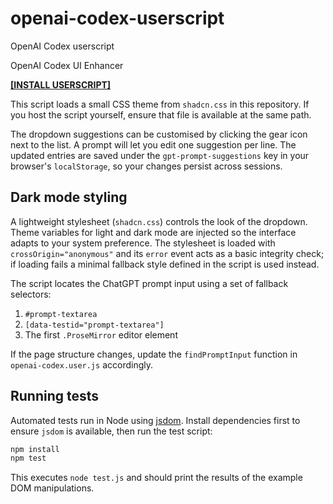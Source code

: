 # openai-codex-userscript
OpenAI Codex userscript

OpenAI Codex UI Enhancer

**[[INSTALL USERSCRIPT]](https://github.com/supermarsx/openai-codex-userscript/raw/refs/heads/main/openai-codex.user.js)**

This script loads a small CSS theme from `shadcn.css` in this repository. If you host the script yourself, ensure that file is available at the same path.

The dropdown suggestions can be customised by clicking the gear icon next to the
list. A prompt will let you edit one suggestion per line. The updated entries are
saved under the `gpt-prompt-suggestions` key in your browser's
`localStorage`, so your changes persist across sessions.

## Dark mode styling

A lightweight stylesheet (`shadcn.css`) controls the look of the dropdown.
Theme variables for light and dark mode are injected so the interface adapts to
your system preference. The stylesheet is loaded with `crossOrigin="anonymous"`
and its `error` event acts as a basic integrity check; if loading fails a
minimal fallback style defined in the script is used instead.

The script locates the ChatGPT prompt input using a set of fallback selectors:
1. `#prompt-textarea`
2. `[data-testid="prompt-textarea"]`
3. The first `.ProseMirror` editor element

If the page structure changes, update the `findPromptInput` function in
`openai-codex.user.js` accordingly.

## Running tests

Automated tests run in Node using [jsdom](https://github.com/jsdom/jsdom).
Install dependencies first to ensure `jsdom` is available, then run the test script:

```bash
npm install
npm test
```

This executes `node test.js` and should print the results of the example DOM
manipulations.
